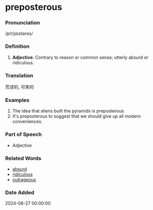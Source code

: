 # preposterous
### Pronunciation
/prɪˈpɒstərəs/
### Definition
1. **Adjective**: Contrary to reason or common sense; utterly absurd or ridiculous.
### Translation
荒谬的, 可笑的
### Examples
1. The idea that aliens built the pyramids is preposterous.
2. It's preposterous to suggest that we should give up all modern conveniences.
### Part of Speech
- Adjective
### Related Words
- [absurd](absurd.md)
- [ridiculous](ridiculous.md)
- [outrageous](outrageous.md)
### Date Added
2024-08-27 00:00:00